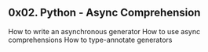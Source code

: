 ## 0x02. Python - Async Comprehension

How to write an asynchronous generator
How to use async comprehensions
How to type-annotate generators
